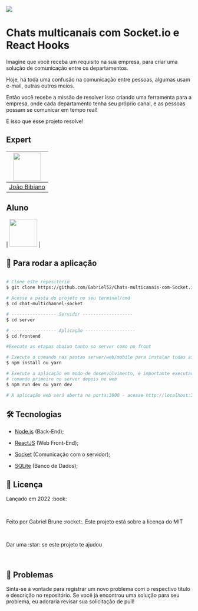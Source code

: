 <img src="https://storage.googleapis.com/golden-wind/experts-club/capa-github.svg" />

# Chats multicanais com Socket.io e React Hooks

Imagine que você receba um requisito na sua empresa, para criar uma solução de comunicação entre os departamentos.

Hoje, há toda uma confusão na comunicação entre pessoas, algumas usam e-mail, outras outros meios.

Então você recebe a missão de resolver isso criando uma ferramenta para a empresa, onde cada departamento tenha seu próprio canal, e as pessoas possam se comunicar em tempo real!

É isso que esse projeto resolve!

## Expert

| [<img src="https://avatars.githubusercontent.com/u/29175815?s=400&u=0fee7695511e1dfabdf5eaacd405853d4e69745c&v=4" width="75px;"/>](https://github.com/joaovbibiano) |
| :-----------------------------------------------------------------------------------------------------------------------------------------------------------------: |
|                                                           [João Bibiano](https://github.com/joaovbibiano)                                                           |

## Aluno

| [<img src="https://media-exp1.licdn.com/dms/image/C4D03AQF24Qjp38-nvA/profile-displayphoto-shrink_100_100/0/1607781263199?e=1655942400&v=beta&t=uBr_NFIhg2E1izmd56mmuDeljyOsJvwa8gTHPsTkRQo" width="75px;"/>](https://github.com/Gabriel52) |

## :rocket: Para rodar a aplicação

  ```bash

# Clone este repositório
$ git clone https://github.com/Gabriel52/Chats-multicanais-com-Socket.io

# Acesse a pasta do projeto no seu terminal/cmd
$ cd chat-multichannel-socket

# ----------------- Servidor -------------------
$ cd server

# ----------------- Aplicação -------------------
$ cd frontend

#Execute as etapas abaixo tanto so server como no front

# Execute o comando nas pastas server/web/mobile para instalar todas as dependências
$ npm install ou yarn

# Execute a aplicação em modo de desenvolvimento, é importante executar este
# comando primeiro no server depois no web
$ npm run dev ou yarn dev

# A aplicação web será aberta na porta:3000 - acesse http://localhost:3000

```
## 🛠 Tecnologias

  * [Node.js](https://nodejs.org/en/) (Back-End);

  * [ReactJS](https://reactjs.org/) (Web Front-End);

  * [Socket](https://socket.io/docs/v4/client-api/) (Comunicação com o servidor);

  * [SQLite](https://www.sqlite.org/index.html) (Banco de Dados);

## :book: Licença
<p>Lançado em 2022 :book:</p></br>
<p>Feito por Gabriel Brune :rocket:. Este projeto está sobre a licença do MIT</p></br>

<p>Dar uma :star: se este projeto te ajudou</p></br>

## 🐛 Problemas
<p>Sinta-se à vontade para registrar um novo problema com o respectivo título e descrição no repositório. Se você já encontrou uma solução para seu problema, eu adoraria revisar sua solicitação de pull!</p>


